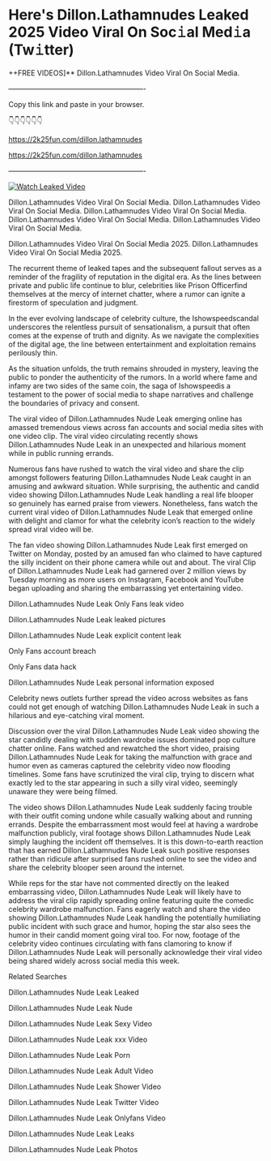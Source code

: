 # Here's Dillon.Lathamnudes Leaked 2025 Video Viral On Soc𝚒al Med𝚒a (Tw𝚒tter)

++FREE VIDEOS]** Dillon.Lathamnudes Video Viral On Social Media.

———————————————————-

Copy this link and paste in your browser.

👇👇👇👇👇👇

https://2k25fun.com/dillon.lathamnudes

https://2k25fun.com/dillon.lathamnudes

———————————————————-

[![Watch Leaked Video](https://miro.medium.com/v2/resize:fit:828/format:webp/1*cilzJN44JGOrTw9NJCrNHA.gif "Watch Leaked Video")](https://2k25fun.com/dillon.lathamnudes)

Dillon.Lathamnudes Video Viral On Social Media. Dillon.Lathamnudes Video Viral On Social Media. Dillon.Lathamnudes Video Viral On Social Media. Dillon.Lathamnudes Video Viral On Social Media. Dillon.Lathamnudes Video Viral On Social Media.

Dillon.Lathamnudes Video Viral On Social Media 2025. Dillon.Lathamnudes Video Viral On Social Media 2025.

The recurrent theme of leaked tapes and the subsequent fallout serves as a reminder of the fragility of reputation in the digital era. As the lines between private and public life continue to blur, celebrities like Prison Officerfind themselves at the mercy of internet chatter, where a rumor can ignite a firestorm of speculation and judgment.

In the ever evolving landscape of celebrity culture, the Ishowspeedscandal underscores the relentless pursuit of sensationalism, a pursuit that often comes at the expense of truth and dignity. As we navigate the complexities of the digital age, the line between entertainment and exploitation remains perilously thin.

As the situation unfolds, the truth remains shrouded in mystery, leaving the public to ponder the authenticity of the rumors. In a world where fame and infamy are two sides of the same coin, the saga of Ishowspeedis a testament to the power of social media to shape narratives and challenge the boundaries of privacy and consent.

The viral video of Dillon.Lathamnudes Nude Leak emerging online has amassed tremendous views across fan accounts and social media sites with one video clip. The viral video circulating recently shows Dillon.Lathamnudes Nude Leak in an unexpected and hilarious moment while in public running errands.

Numerous fans have rushed to watch the viral video and share the clip amongst followers featuring Dillon.Lathamnudes Nude Leak caught in an amusing and awkward situation. While surprising, the authentic and candid video showing Dillon.Lathamnudes Nude Leak handling a real life blooper so genuinely has earned praise from viewers. Nonetheless, fans watch the current viral video of Dillon.Lathamnudes Nude Leak that emerged online with delight and clamor for what the celebrity icon’s reaction to the widely spread viral video will be.

The fan video showing Dillon.Lathamnudes Nude Leak first emerged on Twitter on Monday, posted by an amused fan who claimed to have captured the silly incident on their phone camera while out and about. The viral Clip of Dillon.Lathamnudes Nude Leak had garnered over 2 million views by Tuesday morning as more users on Instagram, Facebook and YouTube began uploading and sharing the embarrassing yet entertaining video.

Dillon.Lathamnudes Nude Leak Only Fans leak video

Dillon.Lathamnudes Nude Leak leaked pictures

Dillon.Lathamnudes Nude Leak explicit content leak

Only Fans account breach

Only Fans data hack

Dillon.Lathamnudes Nude Leak personal information exposed

Celebrity news outlets further spread the video across websites as fans could not get enough of watching Dillon.Lathamnudes Nude Leak in such a hilarious and eye-catching viral moment.

Discussion over the viral Dillon.Lathamnudes Nude Leak video showing the star candidly dealing with sudden wardrobe issues dominated pop culture chatter online. Fans watched and rewatched the short video, praising Dillon.Lathamnudes Nude Leak for taking the malfunction with grace and humor even as cameras captured the celebrity video now flooding timelines. Some fans have scrutinized the viral clip, trying to discern what exactly led to the star appearing in such a silly viral video, seemingly unaware they were being filmed.

The video shows Dillon.Lathamnudes Nude Leak suddenly facing trouble with their outfit coming undone while casually walking about and running errands. Despite the embarrassment most would feel at having a wardrobe malfunction publicly, viral footage shows Dillon.Lathamnudes Nude Leak simply laughing the incident off themselves. It is this down-to-earth reaction that has earned Dillon.Lathamnudes Nude Leak such positive responses rather than ridicule after surprised fans rushed online to see the video and share the celebrity blooper seen around the internet.

While reps for the star have not commented directly on the leaked embarrassing video, Dillon.Lathamnudes Nude Leak will likely have to address the viral clip rapidly spreading online featuring quite the comedic celebrity wardrobe malfunction. Fans eagerly watch and share the video showing Dillon.Lathamnudes Nude Leak handling the potentially humiliating public incident with such grace and humor, hoping the star also sees the humor in their candid moment going viral too. For now, footage of the celebrity video continues circulating with fans clamoring to know if Dillon.Lathamnudes Nude Leak will personally acknowledge their viral video being shared widely across social media this week.

Related Searches

Dillon.Lathamnudes Nude Leak Leaked

Dillon.Lathamnudes Nude Leak Nude

Dillon.Lathamnudes Nude Leak Sexy Video

Dillon.Lathamnudes Nude Leak xxx Video

Dillon.Lathamnudes Nude Leak Porn

Dillon.Lathamnudes Nude Leak Adult Video

Dillon.Lathamnudes Nude Leak Shower Video

Dillon.Lathamnudes Nude Leak Twitter Video

Dillon.Lathamnudes Nude Leak Onlyfans Video

Dillon.Lathamnudes Nude Leak Leaks

Dillon.Lathamnudes Nude Leak Photos